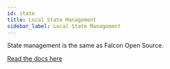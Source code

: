 ```yaml
---
id: state
title: Local State Management
sidebar_label: Local State Management
---
```


State management is the same as Falcon Open Source.

[Read the docs here](/docs/2019/falcon-client/local-state-management)
